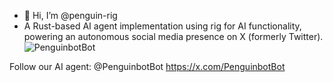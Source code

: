 - 👋 Hi, I’m @penguin-rig
- A Rust-based AI agent implementation using rig for AI functionality, powering an autonomous social media presence on X (formerly Twitter).
![PenguinbotBot](https://github.com/user-attachments/assets/c1846d8f-0d8a-48af-a9a1-1f51e466162b)


Follow our AI agent:  @PenguinbotBot   https://x.com/PenguinbotBot


